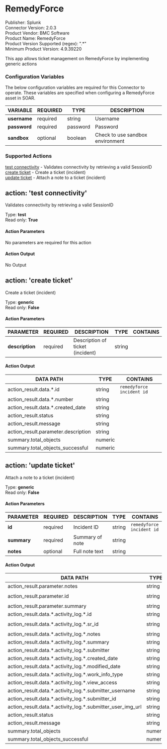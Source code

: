 [comment]: # "Auto-generated SOAR connector documentation"
# RemedyForce

Publisher: Splunk  
Connector Version: 2\.0\.3  
Product Vendor: BMC Software  
Product Name: RemedyForce  
Product Version Supported (regex): "\.\*"  
Minimum Product Version: 4\.9\.39220  

This app allows ticket management on RemedyForce by implementing generic actions

### Configuration Variables
The below configuration variables are required for this Connector to operate.  These variables are specified when configuring a RemedyForce asset in SOAR.

VARIABLE | REQUIRED | TYPE | DESCRIPTION
-------- | -------- | ---- | -----------
**username** |  required  | string | Username
**password** |  required  | password | Password
**sandbox** |  optional  | boolean | Check to use sandbox environment

### Supported Actions  
[test connectivity](#action-test-connectivity) - Validates connectivity by retrieving a valid SessionID  
[create ticket](#action-create-ticket) - Create a ticket \(incident\)  
[update ticket](#action-update-ticket) - Attach a note to a ticket \(incident\)  

## action: 'test connectivity'
Validates connectivity by retrieving a valid SessionID

Type: **test**  
Read only: **True**

#### Action Parameters
No parameters are required for this action

#### Action Output
No Output  

## action: 'create ticket'
Create a ticket \(incident\)

Type: **generic**  
Read only: **False**

#### Action Parameters
PARAMETER | REQUIRED | DESCRIPTION | TYPE | CONTAINS
--------- | -------- | ----------- | ---- | --------
**description** |  required  | Description of ticket \(incident\) | string | 

#### Action Output
DATA PATH | TYPE | CONTAINS
--------- | ---- | --------
action\_result\.data\.\*\.id | string |  `remedyforce incident id` 
action\_result\.data\.\*\.number | string | 
action\_result\.data\.\*\.created\_date | string | 
action\_result\.status | string | 
action\_result\.message | string | 
action\_result\.parameter\.description | string | 
summary\.total\_objects | numeric | 
summary\.total\_objects\_successful | numeric |   

## action: 'update ticket'
Attach a note to a ticket \(incident\)

Type: **generic**  
Read only: **False**

#### Action Parameters
PARAMETER | REQUIRED | DESCRIPTION | TYPE | CONTAINS
--------- | -------- | ----------- | ---- | --------
**id** |  required  | Incident ID | string |  `remedyforce incident id` 
**summary** |  required  | Summary of note | string | 
**notes** |  optional  | Full note text | string | 

#### Action Output
DATA PATH | TYPE | CONTAINS
--------- | ---- | --------
action\_result\.parameter\.notes | string | 
action\_result\.parameter\.id | string |  `remedyforce incident id` 
action\_result\.parameter\.summary | string | 
action\_result\.data\.\*\.activity\_log\.\*\.id | string | 
action\_result\.data\.\*\.activity\_log\.\*\.sr\_id | string |  `remedyforce incident id` 
action\_result\.data\.\*\.activity\_log\.\*\.notes | string | 
action\_result\.data\.\*\.activity\_log\.\*\.summary | string | 
action\_result\.data\.\*\.activity\_log\.\*\.submitter | string | 
action\_result\.data\.\*\.activity\_log\.\*\.created\_date | string | 
action\_result\.data\.\*\.activity\_log\.\*\.modified\_date | string | 
action\_result\.data\.\*\.activity\_log\.\*\.work\_info\_type | string | 
action\_result\.data\.\*\.activity\_log\.\*\.view\_access | string | 
action\_result\.data\.\*\.activity\_log\.\*\.submitter\_username | string | 
action\_result\.data\.\*\.activity\_log\.\*\.submitter\_id | string | 
action\_result\.data\.\*\.activity\_log\.\*\.submitter\_user\_img\_url | string | 
action\_result\.status | string | 
action\_result\.message | string | 
summary\.total\_objects | numeric | 
summary\.total\_objects\_successful | numeric | 
